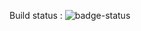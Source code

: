 Build status : ![badge-status](https://codebuild.eu-central-1.amazonaws.com/badges?uuid=eyJlbmNyeXB0ZWREYXRhIjoiRERiVWR1Y1dNazV3YWpYcW9XSUpSTGw3NVcwaUh3R3FnZ3pyNEE3M3U3TkJQNjNydXRIazJESlp4YnduZExIOWtScVBMKzRIYTBPT0dnYVBHQVVXbHFBPSIsIml2UGFyYW1ldGVyU3BlYyI6IkFZVFJGL0MrQXRrL3NlT0oiLCJtYXRlcmlhbFNldFNlcmlhbCI6MX0%3D&branch=master)
